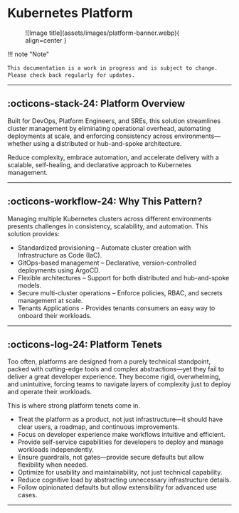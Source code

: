 # Kubernetes Platform

<figure markdown="span">
  ![Image title](assets/images/platform-banner.webp){ align=center }
</figure>

!!! note "Note"

    This documentation is a work in progress and is subject to change. Please check back regularly for updates.

---

## :octicons-stack-24: Platform Overview

Built for DevOps, Platform Engineers, and SREs, this solution streamlines cluster management by eliminating operational overhead, automating deployments at scale, and enforcing consistency across environments—whether using a distributed or hub-and-spoke architecture.

Reduce complexity, embrace automation, and accelerate delivery with a scalable, self-healing, and declarative approach to Kubernetes management.

---

## :octicons-workflow-24: Why This Pattern?

Managing multiple Kubernetes clusters across different environments presents challenges in consistency, scalability, and automation. This solution provides:

- Standardized provisioning – Automate cluster creation with Infrastructure as Code (IaC).
- GitOps-based management – Declarative, version-controlled deployments using ArgoCD.
- Flexible architectures – Support for both distributed and hub-and-spoke models.
- Secure multi-cluster operations – Enforce policies, RBAC, and secrets management at scale.
- Tenants Applications - Provides tenants consumers an easy way to onboard their workloads.

---

## :octicons-log-24: Platform Tenets

Too often, platforms are designed from a purely technical standpoint, packed with cutting-edge tools and complex abstractions—yet they fail to deliver a great developer experience. They become rigid, overwhelming, and unintuitive, forcing teams to navigate layers of complexity just to deploy and operate their workloads.

This is where strong platform tenets come in.

- Treat the platform as a product, not just infrastructure—it should have clear users, a roadmap, and continuous improvements.
- Focus on developer experience make workflows intuitive and efficient.
- Provide self-service capabilities for developers to deploy and manage workloads independently.
- Ensure guardrails, not gates—provide secure defaults but allow flexibility when needed.
- Optimize for usability and maintainability, not just technical capability.
- Reduce cognitive load by abstracting unnecessary infrastructure details.
- Follow opinionated defaults but allow extensibility for advanced use cases.

---
